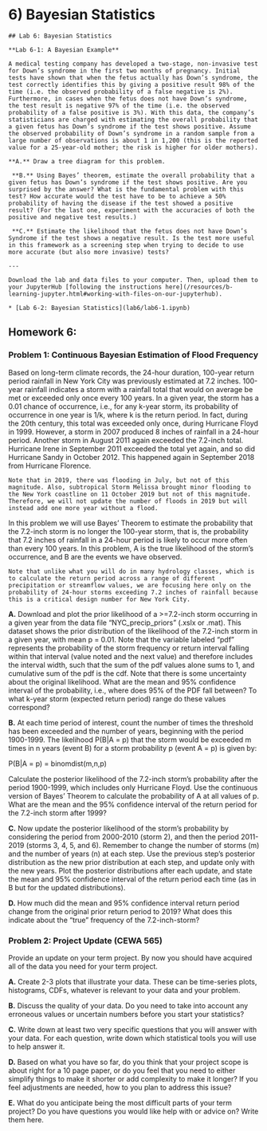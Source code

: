 # 6) Bayesian Statistics


```note
## Lab 6: Bayesian Statistics

**Lab 6-1: A Bayesian Example**

A medical testing company has developed a two-stage, non-invasive test for Down’s syndrome in the first two months of pregnancy. Initial tests have shown that when the fetus actually has Down’s syndrome, the test correctly identifies this by giving a positive result 98% of the time (i.e. the observed probability of a false negative is 2%). Furthermore, in cases when the fetus does not have Down’s syndrome, the test result is negative 97% of the time (i.e. the observed probability of a false positive is 3%). With this data, the company’s statisticians are charged with estimating the overall probability that a given fetus has Down’s syndrome if the test shows positive. Assume the observed probability of Down’s syndrome in a random sample from a large number of observations is about 1 in 1,200 (this is the reported value for a 25-year-old mother; the risk is higher for older mothers).

**A.** Draw a tree diagram for this problem.

 **B.** Using Bayes’ theorem, estimate the overall probability that a given fetus has Down’s syndrome if the test shows positive. Are you surprised by the answer? What is the fundamental problem with this test? How accurate would the test have to be to achieve a 50% probability of having the disease if the test showed a positive result? (For the last one, experiment with the accuracies of both the positive and negative test results.)

 **C.** Estimate the likelihood that the fetus does not have Down’s Syndrome if the test shows a negative result. Is the test more useful in this framework as a screening step when trying to decide to use more accurate (but also more invasive) tests?
    
---

Download the lab and data files to your computer. Then, upload them to your JupyterHub [following the instructions here](/resources/b-learning-jupyter.html#working-with-files-on-our-jupyterhub).

* [Lab 6-2: Bayesian Statistics](lab6/lab6-1.ipynb)

```


## Homework 6: 

### Problem 1: Continuous Bayesian Estimation of Flood Frequency
 
Based on long-term climate records, the 24-hour duration, 100-year return period rainfall in New York City was previously estimated at 7.2 inches. 100-year rainfall indicates a storm with a rainfall total that would on average be met or exceeded only once every 100 years. In a given year, the storm has a 0.01 chance of occurrence, i.e., for any k-year storm, its probability of occurrence in one year is 1/k, where k is the return period. In fact, during the 20th century, this total was exceeded only once, during Hurricane Floyd in 1999. However, a storm in 2007 produced 8 inches of rainfall in a 24-hour period. Another storm in August 2011 again exceeded the 7.2-inch total. Hurricane Irene in September 2011 exceeded the total yet again, and so did Hurricane Sandy in October 2012. This happened again in September 2018 from Hurricane Florence. 

```note
Note that in 2019, there was flooding in July, but not of this magnitude. Also, subtropical Storm Melissa brought minor flooding to the New York coastline on 11 October 2019 but not of this magnitude. Therefore, we will not update the number of floods in 2019 but will instead add one more year without a flood.
```

In this problem we will use Bayes’ Theorem to estimate the probability that the 7.2-inch storm is no longer the 100-year storm, that is, the probability that 7.2 inches of rainfall in a 24-hour period is likely to occur more often than every 100 years. In this problem, A is the true likelihood of the storm’s occurrence, and B are the events we have observed. 

```note
Note that unlike what you will do in many hydrology classes, which is to calculate the return period across a range of different precipitation or streamflow values, we are focusing here only on the probability of 24-hour storms exceeding 7.2 inches of rainfall because this is a critical design number for New York City.
```

 **A.** Download and plot the prior likelihood of a >=7.2-inch storm occurring in a given year from the data file “NYC_precip_priors” (.xslx or .mat). This dataset shows the prior distribution of the likelihood of the 7.2-inch storm in a given year, with mean p = 0.01. Note that the variable labeled “pdf” represents the probability of the storm frequency or return interval falling within that interval (value noted and the next value) and therefore includes the interval width, such that the sum of the pdf values alone sums to 1, and cumulative sum of the pdf is the cdf. Note that there is some uncertainty about the original likelihood. What are the mean and 95% confidence interval of the probability, i.e., where does 95% of the PDF fall between? To what k-year storm (expected return period) range do these values correspond?

 **B.** At each time period of interest, count the number of times the threshold has been exceeded and the number of years, beginning with the period 1900-1999. The likelihood P(B|A = p) that the storm would be exceeded m times in n years (event B) for a storm probability p (event A = p) is given by:

P(B|A = p) = binomdist(m,n,p)

 Calculate the posterior likelihood of the 7.2-inch storm’s probability after the period 1900-1999, which includes only Hurricane Floyd. Use the continuous version of Bayes’ Theorem to calculate the probability of A at all values of p. What are the mean and the 95% confidence interval of the return period for the 7.2-inch storm after 1999?
    
 **C.** Now update the posterior likelihood of the storm’s probability by considering the period from 2000-2010 (storm 2), and then the period 2011-2019 (storms 3, 4, 5, and 6). Remember to change the number of storms (m) and the number of years (n) at each step. Use the previous step’s posterior distribution as the new prior distribution at each step, and update only with the new years. Plot the posterior distributions after each update, and state the mean and 95% confidence interval of the return period each time (as in B but for the updated distributions).
    
 **D.** How much did the mean and 95% confidence interval return period change from the original prior return period to 2019? What does this indicate about the “true” frequency of the 7.2-inch-storm?


### Problem 2: Project Update (CEWA 565)

Provide an update on your term project. By now you should have acquired all of the data you need for your term project.

 **A.** Create 2-3 plots that illustrate your data. These can be time-series plots, histograms, CDFs, whatever is relevant to your data and your problem.
    
 **B.** Discuss the quality of your data. Do you need to take into account any erroneous values or uncertain numbers before you start your statistics?
    
 **C.** Write down at least two very specific questions that you will answer with your data. For each question, write down which statistical tools you will use to help answer it.
    
 **D.** Based on what you have so far, do you think that your project scope is about right for a 10 page paper, or do you feel that you need to either simplify things to make it shorter or add complexity to make it longer? If you feel adjustments are needed, how to you plan to address this issue?
    
 **E.** What do you anticipate being the most difficult parts of your term project? Do you have questions you would like help with or advice on? Write them here.